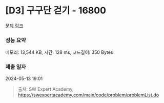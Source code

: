 # [D3] 구구단 걷기 - 16800 

[문제 링크](https://swexpertacademy.com/main/code/problem/problemDetail.do?contestProbId=AYaf9W8afyMDFAQ9) 

### 성능 요약

메모리: 13,544 KB, 시간: 128 ms, 코드길이: 350 Bytes

### 제출 일자

2024-05-13 19:01



> 출처: SW Expert Academy, https://swexpertacademy.com/main/code/problem/problemList.do